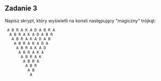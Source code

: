 Zadanie 3
---

Napisz skrypt, który wyświetli na konsli następujący "magiczny" trójkąt:

```
 A B R A K A D A B R A
  A B R A K A D A B R
   A B R A K A D A B
    A B R A K A D A
     A B R A K A D
      A B R A K A
       A B R A K
        A B R A
         A B R
          A B
           A
```

